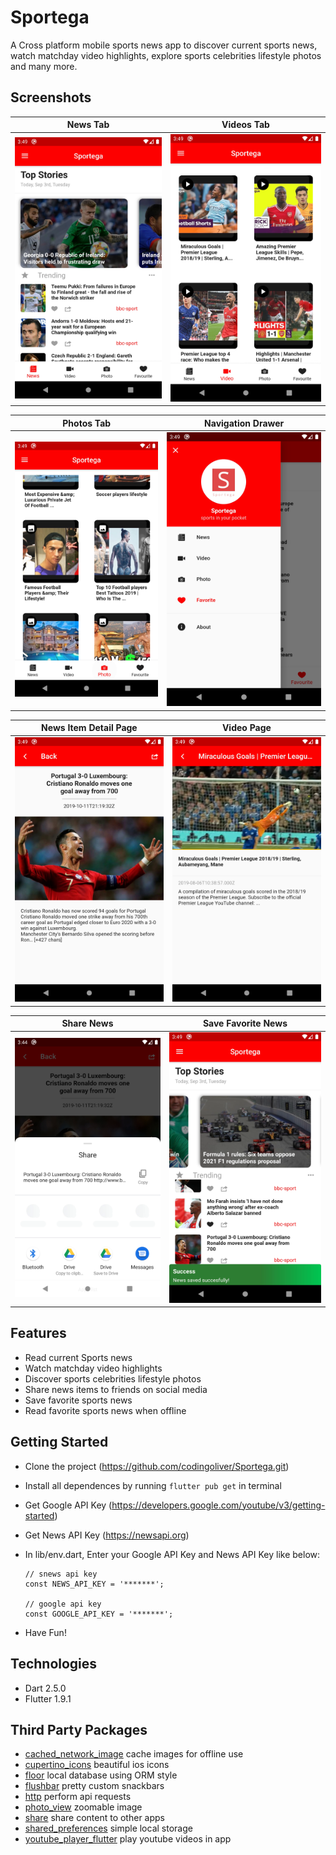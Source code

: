 # Sportega
 A Cross platform mobile sports news app to discover current sports news, watch matchday video highlights, explore sports celebrities lifestyle photos and many more.
 
## Screenshots
News Tab            |  Videos Tab
:-------------------------:|:-------------------------:
![News Tab](https://github.com/codingoliver/sportega/blob/master/screenshots/news_tab.png) | ![Video Tab](https://github.com/codingoliver/sportega/blob/master/screenshots/video_tab.png) 

Photos Tab            |  Navigation Drawer
:-------------------------:|:-------------------------:
![News Tab](https://github.com/codingoliver/sportega/blob/master/screenshots/photo_tab.png) | ![Navigation Drawer](https://github.com/codingoliver/sportega/blob/master/screenshots/nav_drawer.png) 

News Item Detail Page            |  Video Page
:-------------------------:|:-------------------------:
![NewsItem Detail Page](https://github.com/codingoliver/sportega/blob/master/screenshots/news_detail.png) | ![Video Page](https://github.com/codingoliver/sportega/blob/master/screenshots/video_detail.png) 

Share News            |  Save Favorite News
:-------------------------:|:-------------------------:
![Share News](https://github.com/codingoliver/sportega/blob/master/screenshots/share_news.png) | ![Save Favorite News](https://github.com/codingoliver/sportega/blob/master/screenshots/save_news.png) 

## Features
* Read current Sports news
* Watch matchday video highlights
* Discover sports celebrities lifestyle photos
* Share news items to friends on social media
* Save favorite sports news
* Read favorite sports news when offline

## Getting Started
* Clone the project (https://github.com/codingoliver/Sportega.git)
* Install all dependences by running ```flutter pub get``` in terminal
* Get Google API Key (https://developers.google.com/youtube/v3/getting-started)
* Get News API Key (https://newsapi.org)
* In lib/env.dart, Enter your Google API Key and News API Key like below:
   
    ```
    // snews api key
    const NEWS_API_KEY = '*******';

    // google api key
    const GOOGLE_API_KEY = '*******';
    ```

 * Have Fun!   

## Technologies
* Dart 2.5.0
* Flutter 1.9.1

## Third Party Packages
* [cached_network_image](https://pub.dev/packages/cached_network_image) cache images for offline use
* [cupertino_icons](https://pub.dev/packages/cupertino_icons) beautiful ios icons
* [floor](https://pub.dev/packages/floor) local database using ORM style
* [flushbar](https://pub.dev/packages/flushbar) pretty custom snackbars
* [http](https://pub.dev/packages/http) perform api requests
* [photo_view](https://pub.dev/packages/photo_view) zoomable image
* [share](https://pub.dev/packages/share) share content to other apps
* [shared_preferences](https://pub.dev/packages/shared_preferences) simple local storage
* [youtube_player_flutter](https://pub.dev/packages/youtube_player_flutter) play youtube videos in app
